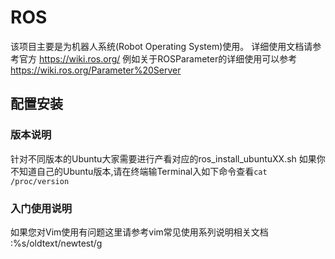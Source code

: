 # ROS
该项目主要是为机器人系统(Robot Operating System)使用。
详细使用文档请参考官方 https://wiki.ros.org/
例如关于ROSParameter的详细使用可以参考 <link>https://wiki.ros.org/Parameter%20Server</link>
## 配置安装
### 版本说明
针对不同版本的Ubuntu大家需要进行产看对应的ros_install_ubuntuXX.sh
如果你不知道自己的Ubuntu版本,请在终端输Terminal入如下命令查看`cat /proc/version`
### 入门使用说明
如果您对Vim使用有问题这里请参考vim常见使用系列说明相关文档
:%s/oldtext/newtest/g
